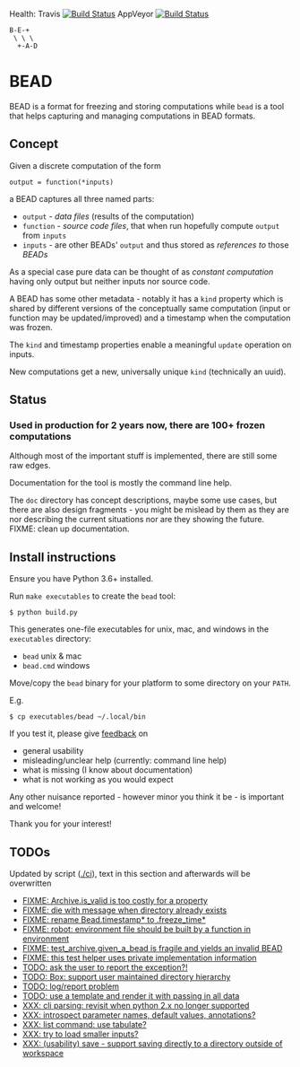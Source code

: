 Health:
Travis [![Build Status](https://travis-ci.org/e3krisztian/bead.svg?branch=master)](https://travis-ci.org/e3krisztian/bead)
AppVeyor [![Build Status](https://ci.appveyor.com/api/projects/status/github/e3krisztian/bead?branch=master&svg=true)](https://ci.appveyor.com/project/e3krisztian/bead)

    B-E-+
     \ \ \
      +-A-D

# BEAD


BEAD is a format for freezing and storing computations while `bead` is a tool that helps
capturing and managing computations in BEAD formats.


## Concept

Given a discrete computation of the form

    output = function(*inputs)

a BEAD captures all three named parts:

- `output` - *data files* (results of the computation)
- `function` - *source code files*, that when run hopefully compute `output` from `inputs`
- `inputs` - are other BEADs' `output` and thus stored as *references to* those *BEADs*

As a special case pure data can be thought of as *constant computation*
having only output but neither inputs nor source code.

A BEAD has some other metadata - notably it has a `kind` property which is shared by
different versions of the conceptually same computation (input or function may be updated/improved)
and a timestamp when the computation was frozen.

The `kind` and timestamp properties enable a meaningful `update` operation on inputs.

New computations get a new, universally unique `kind` (technically an uuid).


## Status

### Used in production for 2 years now, there are 100+ frozen computations

Although most of the important stuff is implemented, there are still some raw edges.

Documentation for the tool is mostly the command line help.

The `doc` directory has concept descriptions, maybe some use cases,
but there are also design fragments - you might be mislead by them as they
are nor describing the current situations nor are they showing the future.
FIXME: clean up documentation.


## Install instructions

Ensure you have Python 3.6+ installed.

Run `make executables` to create the `bead` tool:

```
$ python build.py
```

This generates one-file executables for unix, mac, and windows in the `executables` directory:
- `bead` unix & mac
- `bead.cmd` windows

Move/copy the `bead` binary for your platform to some directory on your `PATH`.

E.g.

```
$ cp executables/bead ~/.local/bin
```

If you test it, please give [feedback](../../issues) on
- general usability
- misleading/unclear help (currently: command line help)
- what is missing (I know about documentation)
- what is not working as you would expect

Any other nuisance reported - however minor you think it be - is important and welcome!

Thank you for your interest!


## TODOs

Updated by script ([./ci](https://github.com/e3krisztian/bead/blob/break-chains-by-name/ci)), text in this section and afterwards will be overwritten

- [FIXME: Archive.is_valid is too costly for a property](https://github.com/e3krisztian/bead/blob/break-chains-by-name/bead/archive.py#L67)
- [FIXME: die with message when directory already exists](https://github.com/e3krisztian/bead/blob/break-chains-by-name/bead_cli/workspace.py#L57)
- [FIXME: rename Bead.timestamp* to .freeze_time*](https://github.com/e3krisztian/bead/blob/break-chains-by-name/bead/bead.py#L33)
- [FIXME: robot: environment file should be built by a function in environment](https://github.com/e3krisztian/bead/blob/break-chains-by-name/bead_cli/test_robot.py#L21)
- [FIXME: test_archive.given_a_bead is fragile and yields an invalid BEAD](https://github.com/e3krisztian/bead/blob/break-chains-by-name/bead/test_archive.py#L41)
- [FIXME: this test helper uses private implementation information](https://github.com/e3krisztian/bead/blob/break-chains-by-name/bead_cli/test_feature_update_by_name.py#L87)
- [TODO: ask the user to report the exception?!](https://github.com/e3krisztian/bead/blob/break-chains-by-name/bead_cli/main.py#L107)
- [TODO: Box: support user maintained directory hierarchy](https://github.com/e3krisztian/bead/blob/break-chains-by-name/bead/box.py#L105)
- [TODO: log/report problem](https://github.com/e3krisztian/bead/blob/break-chains-by-name/bead/box.py#L160)
- [TODO: use a template and render it with passing in all data](https://github.com/e3krisztian/bead/blob/break-chains-by-name/bead_cli/workspace.py#L237)
- [XXX: cli parsing: revisit when python 2.x no longer supported](https://github.com/e3krisztian/bead/blob/break-chains-by-name/bead_cli/cmdparse.py#L80)
- [XXX: introspect parameter names, default values, annotations?](https://github.com/e3krisztian/bead/blob/break-chains-by-name/bead_cli/cmdparse.py#L115)
- [XXX: list command: use tabulate?](https://github.com/e3krisztian/bead/blob/break-chains-by-name/bead_cli/box.py#L51)
- [XXX: try to load smaller inputs?](https://github.com/e3krisztian/bead/blob/break-chains-by-name/bead_cli/workspace.py#L164)
- [XXX: (usability) save - support saving directly to a directory outside of workspace](https://github.com/e3krisztian/bead/blob/break-chains-by-name/bead_cli/workspace.py#L94)
